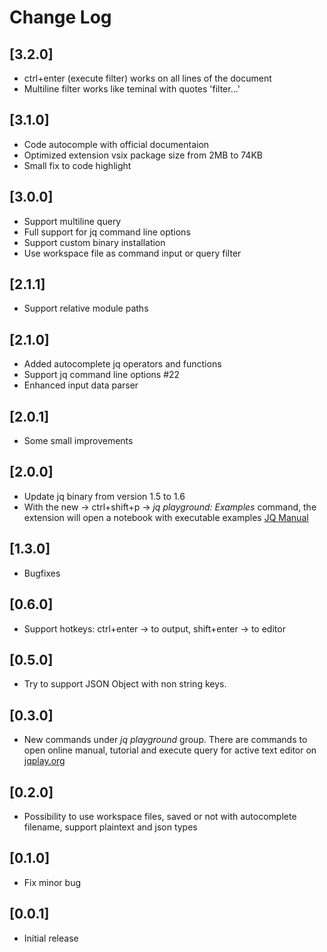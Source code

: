 # Change Log

## [3.2.0]

* ctrl+enter (execute filter) works on all lines of the document
* Multiline filter works like teminal with quotes 'filter...'

## [3.1.0]

* Code autocomple with official documentaion
* Optimized extension vsix package size from 2MB to 74KB
* Small fix to code highlight

## [3.0.0]

* Support multiline query
* Full support for jq command line options
* Support custom binary installation
* Use workspace file as command input or query filter

## [2.1.1]

* Support relative module paths

## [2.1.0]

* Added autocomplete jq operators and functions
* Support jq command line options #22
* Enhanced input data parser

## [2.0.1]

* Some small improvements

## [2.0.0]

* Update jq binary from version 1.5 to 1.6
* With the new → ctrl+shift+p → _jq playground: Examples_ command, the extension will open a notebook with executable examples [JQ Manual](https://stedolan.github.io/jq/manual/)

## [1.3.0]

* Bugfixes

## [0.6.0]

* Support hotkeys: ctrl+enter → to output, shift+enter → to editor

## [0.5.0]

* Try to support JSON Object with non string keys.

## [0.3.0]

* New commands under _jq playground_ group. There are commands to open online manual, tutorial and execute query for active text editor on [jqplay.org](https://jqplay.org/)

## [0.2.0]

* Possibility to use workspace files, saved or not with autocomplete filename, support plaintext and json types

## [0.1.0]

* Fix minor bug

## [0.0.1]

* Initial release

